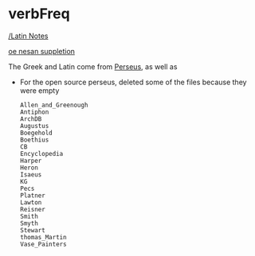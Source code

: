 # verbFreq

[/Latin Notes](/notes/Latin.md)

[oe nesan suppletion](https://en.wiktionary.org/wiki/nesan#Old_English)

The Greek and Latin come from [Perseus](http://www.perseus.tufts.edu/hopper/opensource/download), as well as 

* For the open source perseus, deleted some of the files because they were empty
     ```
     Allen_and_Greenough
     Antiphon
     ArchDB
     Augustus
     Boegehold
     Boethius
     CB
     Encyclopedia
     Harper
     Heron
     Isaeus
     KG
     Pecs
     Platner
     Lawton
     Reisner
     Smith
     Smyth
     Stewart
     thomas_Martin
     Vase_Painters
     ```
